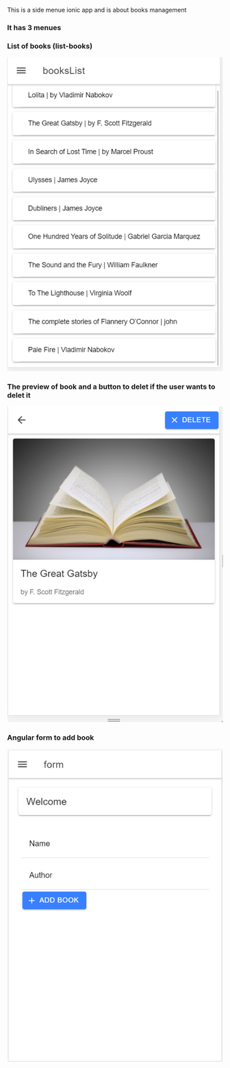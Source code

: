 This is a side menue ionic app and is about books management
### It has 3 menues

### List of books (list-books)


<img src ="bookks-list.png" width ="752">

### The preview of book and a button to delet if the user wants to delet it


<img src ="book.png" width ="752">

###     Angular form to add book 


<img src ="form.png" width ="752">

